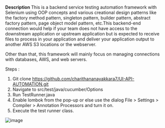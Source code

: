 **Description**
This is a backend service testing automation framework with Selenium using OOP concepts and various creational design patterns like the factory method pattern, singleton pattern, builder pattern, abstract factory pattern, page object model pattern, etc.This backend-end connection would help if your team does not have access to the downstream application or upstream application but is expected to receive files to process in your application and deliver your application output to another AWS S3 locations or the webserver.

Other than that, this framework will mainly focus on managing connections with databases, AWS, and web servers.

Steps :

1) Git clone https://github.com/charithananayakkara7/UI-API-AUTOMATION.git
2) Navigate to src/test/java/cucumber/Options
3) Run TestRunner.java
4) Enable lombok from the pop-up or else use the dialog File > Settings > Compiler > Annotation Processors and turn it on.
5) Execute the test runner class.

![image](https://user-images.githubusercontent.com/49636974/160889891-4c88845f-e702-42df-921a-b3d8f0e4894c.png)
